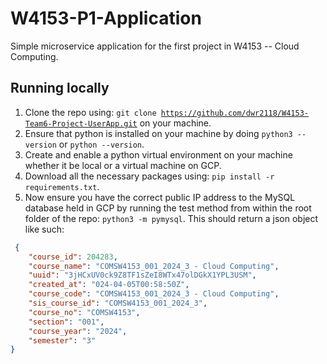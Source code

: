 # W4153-P1-Application

Simple microservice application for the first project in W4153 -- Cloud Computing.

## Running locally
1. Clone the repo using: <code>git clone https://github.com/dwr2118/W4153-Team6-Project-UserApp.git</code> on your machine.
2. Ensure that python is installed on your machine by doing <code>python3 --version</code> or <code>python --version</code>.
3. Create and enable a python virtual environment on your machine whether it be local or a virtual machine on GCP.
4. Download all the necessary packages using: <code>pip install -r requirements.txt</code>.
5. Now ensure you have the correct public IP address to the MySQL database held in GCP by running the test method from within the root folder of the repo: <code>python3 -m pymysql</code>. This should return a json object like such: 
```json
 {
    "course_id": 204283,
    "course_name": "COMSW4153_001_2024_3 - Cloud Computing",
    "uuid": "3jHCxUV0ck9Z8TF1sZeI8WTx47olDGkX1YPL3USM",
    "created_at": "024-04-05T00:58:50Z",
    "course_code": "COMSW4153_001_2024_3 - Cloud Computing",
    "sis_course_id": "COMSW4153_001_2024_3",
    "course_no": "COMSW4153",
    "section": "001",
    "course_year": "2024",
    "semester": "3"
}
```
